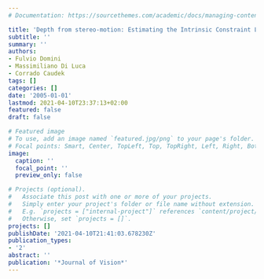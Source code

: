 ```yaml
---
# Documentation: https://sourcethemes.com/academic/docs/managing-content/

title: 'Depth from stereo-motion: Estimating the Intrinsic Constraint Line'
subtitle: ''
summary: ''
authors:
- Fulvio Domini
- Massimiliano Di Luca
- Corrado Caudek
tags: []
categories: []
date: '2005-01-01'
lastmod: 2021-04-10T23:37:13+02:00
featured: false
draft: false

# Featured image
# To use, add an image named `featured.jpg/png` to your page's folder.
# Focal points: Smart, Center, TopLeft, Top, TopRight, Left, Right, BottomLeft, Bottom, BottomRight.
image:
  caption: ''
  focal_point: ''
  preview_only: false

# Projects (optional).
#   Associate this post with one or more of your projects.
#   Simply enter your project's folder or file name without extension.
#   E.g. `projects = ["internal-project"]` references `content/project/deep-learning/index.md`.
#   Otherwise, set `projects = []`.
projects: []
publishDate: '2021-04-10T21:41:03.678230Z'
publication_types:
- '2'
abstract: ''
publication: '*Journal of Vision*'
---
```

